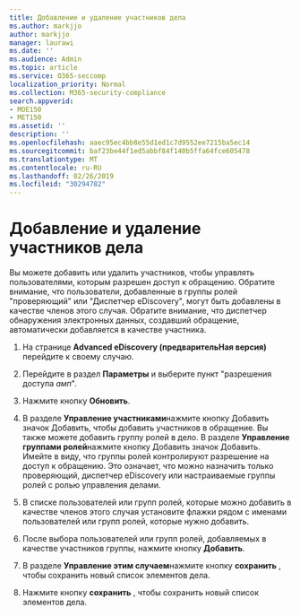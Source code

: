 ```yaml
---
title: Добавление и удаление участников дела
ms.author: markjjo
author: markjjo
manager: laurawi
ms.date: ''
ms.audience: Admin
ms.topic: article
ms.service: O365-seccomp
localization_priority: Normal
ms.collection: M365-security-compliance
search.appverid:
- MOE150
- MET150
ms.assetid: ''
description: ''
ms.openlocfilehash: aaec95ec4bb8e55d1ed1c7d9552ee7215ba5ec14
ms.sourcegitcommit: baf23be44f1ed5abbf84f140b5ffa64fce605478
ms.translationtype: MT
ms.contentlocale: ru-RU
ms.lasthandoff: 02/26/2019
ms.locfileid: "30294782"
---
```

# <a name="add-or-remove-members-from-a-case"></a>Добавление и удаление участников дела

Вы можете добавить или удалить участников, чтобы управлять пользователями, которым разрешен доступ к обращению. Обратите внимание, что пользователи, добавленные в группы ролей "проверяющий" или "Диспетчер eDiscovery", могут быть добавлены в качестве членов этого случая. Обратите внимание, что диспетчер обнаружения электронных данных, создавший обращение, автоматически добавляется в качестве участника.

1. На странице **Advanced eDiscovery (предварительНая версия)** перейдите к своему случаю.

2. Перейдите в раздел **Параметры** и выберите пункт "разрешения доступа _амп_".
 
3. Нажмите кнопку **Обновить**.
 
4. В разделе **Управление участниками**нажмите кнопку Добавить значок Добавить, чтобы добавить участников в обращение. Вы также можете добавить группу ролей в дело. В разделе **Управление группами ролей**нажмите кнопку Добавить значок Добавить.  Имейте в виду, что группы ролей контролируют разрешение на доступ к обращению. Это означает, что можно назначить только проверяющий, диспетчер eDiscovery или настраиваемые группы ролей с ролью управления делами.
 
5. В списке пользователей или групп ролей, которые можно добавить в качестве членов этого случая установите флажки рядом с именами пользователей или групп ролей, которые нужно добавить.

6. После выбора пользователей или групп ролей, добавляемых в качестве участников группы, нажмите кнопку **Добавить**.

7. В разделе **Управление этим случаем**нажмите кнопку **сохранить** , чтобы сохранить новый список элементов дела.

8. Нажмите кнопку **сохранить** , чтобы сохранить новый список элементов дела.
